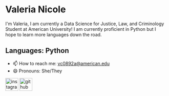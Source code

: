 # Valeria Nicole 
I'm Valeria, I am currently a Data Science for Justice, Law, and Criminology Student at American University! I am currently proficient in Python but I hope to learn more languages down the road.

## Languages: Python

- 📫 How to reach me: vc0892a@american.edu 
- 😄 Pronouns: She/They 


[<img src='https://cdn.jsdelivr.net/npm/simple-icons@3.0.1/icons/instagram.svg' alt='instagram' height='40'>](https://www.instagram.com/valerian1cole/) [<img src='https://cdn.jsdelivr.net/npm/simple-icons@3.0.1/icons/github.svg' alt='github' height='40'>](https://github.com/valerianicole)
